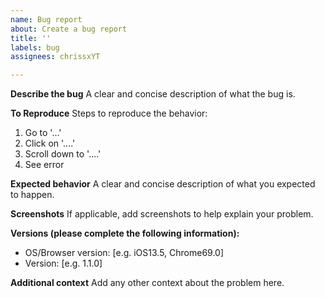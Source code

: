 ```yaml
---
name: Bug report
about: Create a bug report
title: ''
labels: bug
assignees: chrissxYT

---
```


**Describe the bug**
A clear and concise description of what the bug is.

**To Reproduce**
Steps to reproduce the behavior:
1. Go to '...'
2. Click on '....'
3. Scroll down to '....'
4. See error

**Expected behavior**
A clear and concise description of what you expected to happen.

**Screenshots**
If applicable, add screenshots to help explain your problem.

**Versions (please complete the following information):**
 - OS/Browser version: [e.g. iOS13.5, Chrome69.0]
 - Version: [e.g. 1.1.0]

**Additional context**
Add any other context about the problem here.

